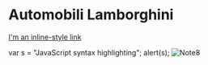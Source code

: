 # Automobili Lamborghini



[I'm an inline-style link](https://www.google.com)

[logo]: https://encrypted-tbn0.gstatic.com/images?q=tbn:ANd9GcSOXXkU1A7cSmCXo6TL4dHu9e8H9H5r4nRAPRC7pRcwEsD4A-7S_I7WKccY
var s = "JavaScript syntax highlighting";
alert(s);
![Note8](https://img.kapook.com/u/2015/thachapol/zz9999999999999999/DSC_0061_1.JPG)


